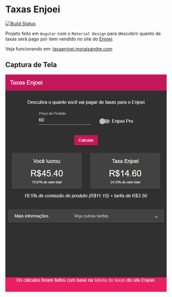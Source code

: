# Taxas Enjoei

[![Build Status](https://travis-ci.org/moraisandre/taxas-enjoei.svg?branch=master)](https://travis-ci.org/moraisandre/taxas-enjoei)

Projeto feito em `Angular` com o `Material Design` para descobrir quanto de taxas será pago por item vendido no site do [Enjoei](https://www.enjoei.com.br/).

Veja funcionando em: [taxaenjoei.moraisandre.com](http://taxaenjoei.moraisandre.com/)

## Captura de Tela

<img src="images/snapshot.png">
